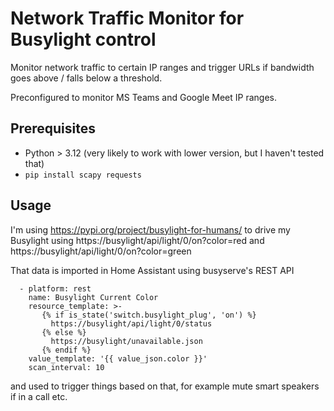 # Network Traffic Monitor for Busylight control

Monitor network traffic to certain IP ranges and trigger URLs if bandwidth goes above / falls below a threshold.

Preconfigured to monitor MS Teams and Google Meet IP ranges.

## Prerequisites

* Python > 3.12 (very likely to work with lower version, but I haven't tested that)
* ```pip install scapy requests```

## Usage

I'm using https://pypi.org/project/busylight-for-humans/ to drive my Busylight using https://busylight/api/light/0/on?color=red and https://busylight/api/light/0/on?color=green

That data is imported in Home Assistant using busyserve's REST API

      - platform: rest
        name: Busylight Current Color
        resource_template: >-
           {% if is_state('switch.busylight_plug', 'on') %}
             https://busylight/api/light/0/status
           {% else %}
             https://busylight/unavailable.json
           {% endif %}
        value_template: '{{ value_json.color }}'
        scan_interval: 10

and used to trigger things based on that, for example mute smart speakers if in a call etc.
